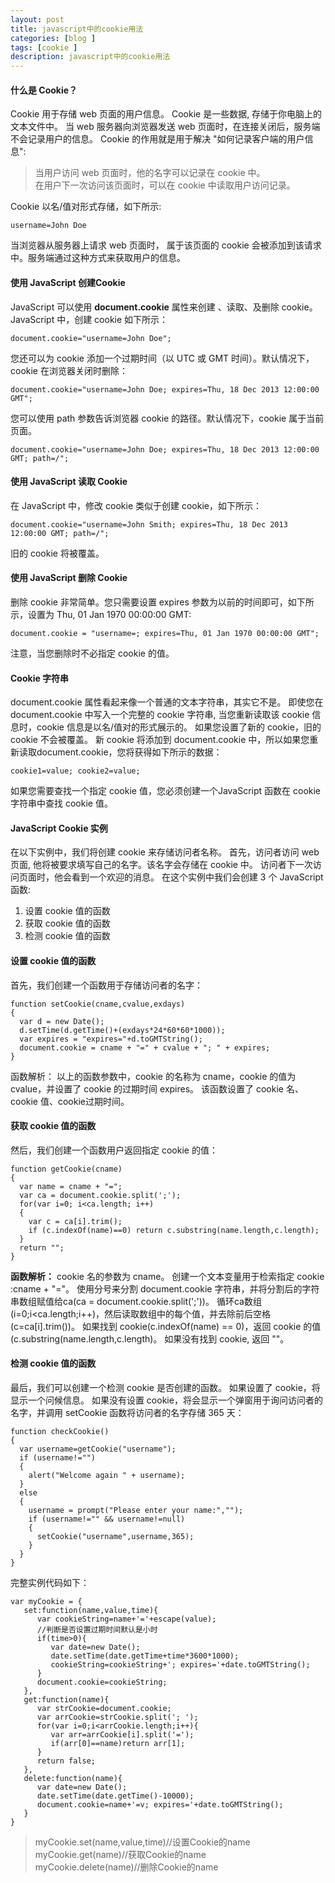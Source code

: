 ```yaml
---
layout: post
title: javascript中的cookie用法
categories: [blog ]
tags: [cookie ]
description: javascript中的cookie用法
---
```



#### 什么是 Cookie？

Cookie 用于存储 web 页面的用户信息。
Cookie 是一些数据, 存储于你电脑上的文本文件中。
当 web 服务器向浏览器发送 web 页面时，在连接关闭后，服务端不会记录用户的信息。
Cookie 的作用就是用于解决 "如何记录客户端的用户信息":

> 当用户访问 web 页面时，他的名字可以记录在 cookie 中。  
> 在用户下一次访问该页面时，可以在 cookie 中读取用户访问记录。

Cookie 以名/值对形式存储，如下所示:

	username=John Doe

当浏览器从服务器上请求 web 页面时， 属于该页面的 cookie 会被添加到该请求中。服务端通过这种方式来获取用户的信息。

#### 使用 JavaScript 创建Cookie

JavaScript 可以使用 **document.cookie** 属性来创建 、读取、及删除 cookie。
JavaScript 中，创建 cookie 如下所示：

	document.cookie="username=John Doe";

您还可以为 cookie 添加一个过期时间（以 UTC 或 GMT 时间）。默认情况下，cookie 在浏览器关闭时删除：

	document.cookie="username=John Doe; expires=Thu, 18 Dec 2013 12:00:00 GMT";

您可以使用 path 参数告诉浏览器 cookie 的路径。默认情况下，cookie 属于当前页面。

	document.cookie="username=John Doe; expires=Thu, 18 Dec 2013 12:00:00 GMT; path=/";

#### 使用 JavaScript 读取 Cookie

在 JavaScript 中，修改 cookie 类似于创建 cookie，如下所示：

	document.cookie="username=John Smith; expires=Thu, 18 Dec 2013 12:00:00 GMT; path=/";

旧的 cookie 将被覆盖。

#### 使用 JavaScript 删除 Cookie

删除 cookie 非常简单。您只需要设置 expires 参数为以前的时间即可，如下所示，设置为 Thu, 01 Jan 1970 00:00:00 GMT:

	document.cookie = "username=; expires=Thu, 01 Jan 1970 00:00:00 GMT";

注意，当您删除时不必指定 cookie 的值。

#### Cookie 字符串

document.cookie 属性看起来像一个普通的文本字符串，其实它不是。
即使您在 document.cookie 中写入一个完整的 cookie 字符串, 当您重新读取该 cookie 信息时，cookie 信息是以名/值对的形式展示的。
如果您设置了新的 cookie，旧的 cookie 不会被覆盖。 新 cookie 将添加到 document.cookie 中，所以如果您重新读取document.cookie，您将获得如下所示的数据：

	cookie1=value; cookie2=value;

如果您需要查找一个指定 cookie 值，您必须创建一个JavaScript 函数在 cookie 字符串中查找 cookie 值。

#### JavaScript Cookie 实例

在以下实例中，我们将创建 cookie 来存储访问者名称。
首先，访问者访问 web 页面, 他将被要求填写自己的名字。该名字会存储在 cookie 中。
访问者下一次访问页面时，他会看到一个欢迎的消息。
在这个实例中我们会创建 3 个 JavaScript 函数:

1. 设置 cookie 值的函数  
2. 获取 cookie 值的函数  
3. 检测 cookie 值的函数

#### 设置 cookie 值的函数

首先，我们创建一个函数用于存储访问者的名字：

	function setCookie(cname,cvalue,exdays)
	{
	  var d = new Date();
	  d.setTime(d.getTime()+(exdays*24*60*60*1000));
	  var expires = "expires="+d.toGMTString();
	  document.cookie = cname + "=" + cvalue + "; " + expires;
	}	

函数解析：
以上的函数参数中，cookie 的名称为 cname，cookie 的值为 cvalue，并设置了 cookie 的过期时间 expires。
该函数设置了 cookie 名、cookie 值、cookie过期时间。

#### 获取 cookie 值的函数

然后，我们创建一个函数用户返回指定 cookie 的值：

	function getCookie(cname)
	{
	  var name = cname + "=";
	  var ca = document.cookie.split(';');
	  for(var i=0; i<ca.length; i++) 
	  {
	    var c = ca[i].trim();
	    if (c.indexOf(name)==0) return c.substring(name.length,c.length);
	  }
	  return "";
	}

**函数解析：**
cookie 名的参数为 cname。
创建一个文本变量用于检索指定 cookie :cname + "="。
使用分号来分割 document.cookie 字符串，并将分割后的字符串数组赋值给ca(ca = document.cookie.split(';'))。
循环ca数组 (i=0;i<ca.length;i++)，然后读取数组中的每个值，并去除前后空格 (c=ca[i].trim())。
如果找到 cookie(c.indexOf(name) == 0)，返回 cookie 的值 (c.substring(name.length,c.length)。
如果没有找到 cookie, 返回 ""。

#### 检测 cookie 值的函数

最后，我们可以创建一个检测 cookie 是否创建的函数。
如果设置了 cookie，将显示一个问候信息。
如果没有设置 cookie，将会显示一个弹窗用于询问访问者的名字，并调用 setCookie 函数将访问者的名字存储 365 天：

	function checkCookie()
	{
	  var username=getCookie("username");
	  if (username!="")
	  {
	    alert("Welcome again " + username);
	  }
	  else 
	  {
	    username = prompt("Please enter your name:","");
	    if (username!="" && username!=null)
	    {
	      setCookie("username",username,365);
	    }
	  }
	}

完整实例代码如下：

	var myCookie = {
	   set:function(name,value,time){
	      var cookieString=name+'='+escape(value); 
	      //判断是否设置过期时间默认是小时
	      if(time>0){ 
	         var date=new Date(); 
	         date.setTime(date.getTime+time*3600*1000); 
	         cookieString=cookieString+'; expires='+date.toGMTString(); 
	      } 
	      document.cookie=cookieString; 
	   },
	   get:function(name){
	      var strCookie=document.cookie; 
	      var arrCookie=strCookie.split('; '); 
	      for(var i=0;i<arrCookie.length;i++){ 
	         var arr=arrCookie[i].split('='); 
	         if(arr[0]==name)return arr[1]; 
	      } 
	      return false; 
	   },
	   delete:function(name){
	      var date=new Date(); 
	      date.setTime(date.getTime()-10000); 
	      document.cookie=name+'=v; expires='+date.toGMTString(); 
	   }
	}

> myCookie.set(name,value,time)//设置Cookie的name  
> myCookie.get(name)//获取Cookie的name  
> myCookie.delete(name)//删除Cookie的name

